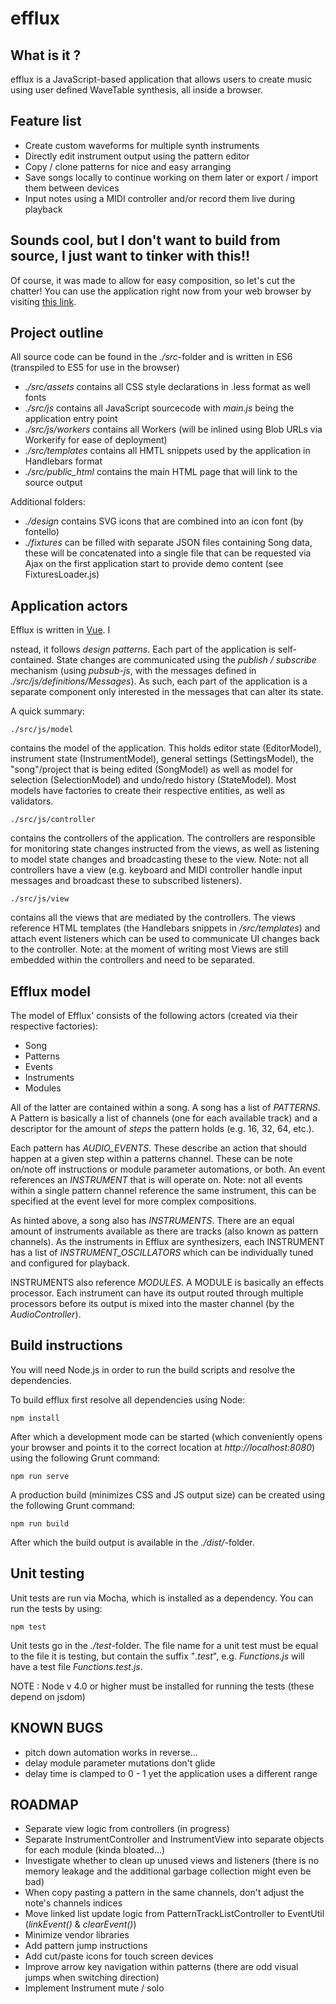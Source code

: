 efflux
======

What is it ?
------------

efflux is a JavaScript-based application that allows users to create music using user defined
WaveTable synthesis, all inside a browser.

Feature list
------------

- Create custom waveforms for multiple synth instruments
- Directly edit instrument output using the pattern editor
- Copy / clone patterns for nice and easy arranging
- Save songs locally to continue working on them later or export / import them between devices
- Input notes using a MIDI controller and/or record them live during playback

Sounds cool, but I don't want to build from source, I just want to tinker with this!!
-------------------------------------------------------------------------------------

Of course, it was made to allow for easy composition, so let's cut the chatter!
You can use the application right now from  your web browser by visiting [this link](https://www.igorski.nl/experiment/efflux).

Project outline
---------------

All source code can be found in the _./src_-folder and is written in ES6 (transpiled to ES5 for use in the browser)

 * _./src/assets_ contains all CSS style declarations in .less format as well fonts
 * _./src/js_ contains all JavaScript sourcecode with _main.js_ being the application entry point
 * _./src/js/workers_ contains all Workers (will be inlined using Blob URLs via Workerify for ease of deployment)
 * _./src/templates_ contains all HMTL snippets used by the application in Handlebars format
 * _./src/public_html_ contains the main HTML page that will link to the source output 

Additional folders:

 * _./design_ contains SVG icons that are combined into an icon font (by fontello)
 * _./fixtures_ can be filled with separate JSON files containing Song data, these will be concatenated into
   a single file that can be requested via Ajax on the first application start to provide demo content
   (see FixturesLoader.js)
 
Application actors
------------------

Efflux is written in [Vue](https://vuejs.org). I

nstead, it follows _design patterns_.
Each part of the application is self-contained. State changes are communicated using the _publish / subscribe_
mechanism (using _pubsub-js_, with the messages defined in _./src/js/definitions/Messages_). As such, each part of
the application is a separate component only interested in the messages that can alter its state.

A quick summary:

    ./src/js/model

contains the model of the application. This holds editor state (EditorModel), instrument state (InstrumentModel),
general settings (SettingsModel), the "song"/project that is being edited (SongModel) as well as model for
selection (SelectionModel) and undo/redo history (StateModel). Most models have factories to create their
respective entities, as well as validators.
    
    ./src/js/controller
    
contains the controllers of the application. The controllers are responsible for monitoring state changes
instructed from the views, as well as listening to model state changes and broadcasting these to the view.
Note: not all controllers have a view (e.g. keyboard and MIDI controller handle input messages and broadcast
these to subscribed listeners).
    
    ./src/js/view
    
contains all the views that are mediated by the controllers. The views reference HTML templates (the Handlebars
snippets in _/src/templates_) and attach event listeners which can be used to communicate UI changes back
to the controller. Note: at the moment of writing most Views are still embedded within the controllers and
need to be separated.
    
Efflux model
------------

The model of Efflux' consists of the following actors (created via their respective factories):

 * Song
 * Patterns
 * Events
 * Instruments
 * Modules
 
All of the latter are contained within a song. A song has a list of _PATTERNS_. A Pattern is basically a list
of channels (one for each available track) and a descriptor for the amount of _steps_ the pattern holds (e.g.
16, 32, 64, etc.).

Each pattern has _AUDIO_EVENTS_. These describe an action that should happen at a given step within a patterns
channel. These can be note on/note off instructions or module parameter automations, or both. An event references
an _INSTRUMENT_ that is will operate on. Note: not all events within a single pattern channel reference the
same instrument, this can be specified at the event level for more complex compositions.

As hinted above, a song also has _INSTRUMENTS_. There are an equal amount of instruments available as there are tracks
(also known as pattern channels). As the instruments in Efflux are synthesizers, each INSTRUMENT has a list of
_INSTRUMENT_OSCILLATORS_ which can be individually tuned and configured for playback.

INSTRUMENTS also reference _MODULES_. A MODULE is basically an effects processor. Each instrument can have its output
routed through multiple processors before its output is mixed into the master channel (by the _AudioController_).
 
Build instructions
------------------

You will need Node.js in order to run the build scripts and resolve the dependencies.

To build efflux first resolve all dependencies using Node:

    npm install
 
After which a development mode can be started (which conveniently opens your browser and points it to the correct
location at _http://localhost:8080_) using the following Grunt command:

    npm run serve
 
A production build (minimizes CSS and JS output size) can be created using the following Grunt command:

    npm run build
 
After which the build output is available in the _./dist/_-folder.
 
Unit testing
------------

Unit tests are run via Mocha, which is installed as a dependency. You can run the tests by using:

    npm test
 
Unit tests go in the _./test_-folder. The file name for a unit test must be equal to the file it is testing, but contain
the suffix "_.test_", e.g. _Functions.js_ will have a test file _Functions.test.js_.

NOTE : Node v 4.0 or higher must be installed for running the tests (these depend on jsdom)

KNOWN BUGS
----------

 * pitch down automation works in reverse...
 * delay module parameter mutations don't glide
 * delay time is clamped to 0 - 1 yet the application uses a different range

ROADMAP
-------

 * Separate view logic from controllers (in progress)
 * Separate InstrumentController and InstrumentView into separate objects for each module (kinda bloated...)
 * Investigate whether to clean up unused views and listeners (there is no memory leakage and the additional garbage collection might even be bad)
 * When copy pasting a pattern in the same channels, don't adjust the note's channels indices
 * Move linked list update logic from PatternTrackListController to EventUtil (_linkEvent()_ & _clearEvent()_)
 * Minimize vendor libraries
 * Add pattern jump instructions
 * Add cut/paste icons for touch screen devices
 * Improve arrow key navigation within patterns (there are odd visual jumps when switching direction)
 * Implement Instrument mute / solo
